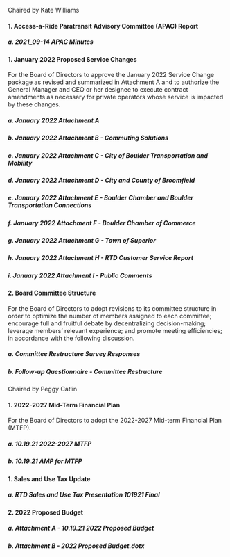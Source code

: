 Chaired by Kate Williams

#### 1. Access-a-Ride Paratransit Advisory Committee (APAC) Report

##### a. 2021_09-14 APAC Minutes

#### 1. January 2022 Proposed Service Changes

For the Board of Directors to approve the January 2022 Service Change package as revised and summarized in Attachment A and to authorize the General Manager and CEO or her designee to execute contract amendments as necessary for private operators whose service is impacted by these changes.

##### a. January 2022 Attachment A

##### b. January 2022 Attachment B - Commuting Solutions

##### c. January 2022 Attachment C - City of Boulder Transportation and Mobility

##### d. January 2022 Attachment D - City and County of Broomfield

##### e. January 2022 Attachment E - Boulder Chamber and Boulder Transportation Connections

##### f. January 2022 Attachment F - Boulder Chamber of Commerce

##### g. January 2022 Attachment G - Town of Superior

##### h. January 2022 Attachment H - RTD Customer Service Report

##### i. January 2022 Attachment I - Public Comments

#### 2. Board Committee Structure

For the Board of Directors to adopt revisions to its committee structure in order to optimize the number of members assigned to each committee; encourage full and fruitful debate by decentralizing decision-making; leverage members’ relevant experience; and promote meeting efficiencies; in accordance with the following discussion.

##### a. Committee Restructure Survey Responses

##### b. Follow-up Questionnaire - Committee Restructure

Chaired by Peggy Catlin

#### 1. 2022-2027 Mid-Term Financial Plan

For the Board of Directors to adopt the 2022-2027 Mid-term Financial Plan (MTFP).

##### a. 10.19.21 2022-2027 MTFP

##### b. 10.19.21 AMP for MTFP

#### 1. Sales and Use Tax Update

##### a. RTD Sales and Use Tax Presentation 101921 Final

#### 2. 2022 Proposed Budget

##### a. Attachment A - 10.19.21 2022 Proposed Budget

##### b. Attachment B - 2022 Proposed Budget.dotx
